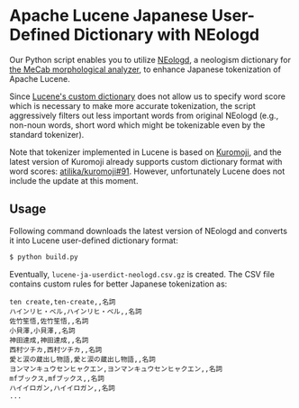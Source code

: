 Apache Lucene Japanese User-Defined Dictionary with NEologd
===

Our Python script enables you to utilize [NEologd](https://github.com/neologd/mecab-ipadic-neologd), a neologism dictionary for [the MeCab morphological analyzer](http://taku910.github.io/mecab/), to enhance Japanese tokenization of Apache Lucene.

Since [Lucene's custom dictionary](https://lucene.apache.org/core/7_4_0/analyzers-kuromoji/index.html) does not allow us to specify word score which is necessary to make more accurate tokenization, the script aggressively filters out less important words from original NEologd (e.g., non-noun words, short word which might be tokenizable even by the standard tokenizer).

Note that tokenizer implemented in Lucene is based on [Kuromoji](http://www.atilika.org/), and the latest version of Kuromoji already supports custom dictionary format with word scores: [atilika/kuromoji#91](https://github.com/atilika/kuromoji/pull/91). However, unfortunately Lucene does not include the update at this moment.

## Usage

Following command downloads the latest version of NEologd and converts it into Lucene user-defined dictionary format:

```sh
$ python build.py
```

Eventually, `lucene-ja-userdict-neologd.csv.gz` is created. The CSV file contains custom rules for better Japanese tokenization as:

```
ten create,ten-create,,名詞
ハインリヒ・ベル,ハインリヒ・ベル,,名詞
佐竹笙悟,佐竹笙悟,,名詞
小貝澤,小貝澤,,名詞
神田達成,神田達成,,名詞
西村ツチカ,西村ツチカ,,名詞
愛と涙の蔵出し物語,愛と涙の蔵出し物語,,名詞
ヨンマンキュウセンヒャクエン,ヨンマンキュウセンヒャクエン,,名詞
mfブックス,mfブックス,,名詞
ハイイロガン,ハイイロガン,,名詞
...
```